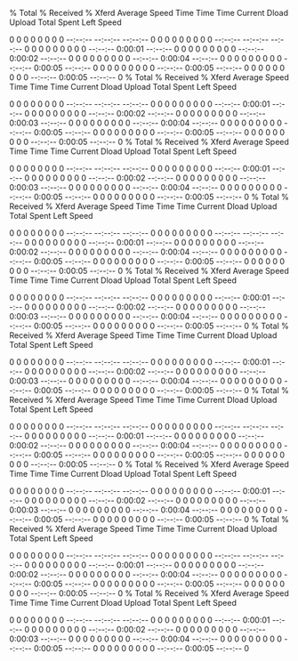   % Total    % Received % Xferd  Average Speed   Time    Time     Time  Current
                                 Dload  Upload   Total   Spent    Left  Speed
  0     0    0     0    0     0      0      0 --:--:-- --:--:-- --:--:--     0  0     0    0     0    0     0      0      0 --:--:-- --:--:-- --:--:--     0  0     0    0     0    0     0      0      0 --:--:--  0:00:01 --:--:--     0  0     0    0     0    0     0      0      0 --:--:--  0:00:02 --:--:--     0  0     0    0     0    0     0      0      0 --:--:--  0:00:04 --:--:--     0  0     0    0     0    0     0      0      0 --:--:--  0:00:05 --:--:--     0  0     0    0     0    0     0      0      0 --:--:--  0:00:05 --:--:--     0  0     0    0     0    0     0      0      0 --:--:--  0:00:05 --:--:--     0
  % Total    % Received % Xferd  Average Speed   Time    Time     Time  Current
                                 Dload  Upload   Total   Spent    Left  Speed
  0     0    0     0    0     0      0      0 --:--:-- --:--:-- --:--:--     0  0     0    0     0    0     0      0      0 --:--:--  0:00:01 --:--:--     0  0     0    0     0    0     0      0      0 --:--:--  0:00:02 --:--:--     0  0     0    0     0    0     0      0      0 --:--:--  0:00:03 --:--:--     0  0     0    0     0    0     0      0      0 --:--:--  0:00:04 --:--:--     0  0     0    0     0    0     0      0      0 --:--:--  0:00:05 --:--:--     0  0     0    0     0    0     0      0      0 --:--:--  0:00:05 --:--:--     0  0     0    0     0    0     0      0      0 --:--:--  0:00:05 --:--:--     0
  % Total    % Received % Xferd  Average Speed   Time    Time     Time  Current
                                 Dload  Upload   Total   Spent    Left  Speed
  0     0    0     0    0     0      0      0 --:--:-- --:--:-- --:--:--     0  0     0    0     0    0     0      0      0 --:--:--  0:00:01 --:--:--     0  0     0    0     0    0     0      0      0 --:--:--  0:00:02 --:--:--     0  0     0    0     0    0     0      0      0 --:--:--  0:00:03 --:--:--     0  0     0    0     0    0     0      0      0 --:--:--  0:00:04 --:--:--     0  0     0    0     0    0     0      0      0 --:--:--  0:00:05 --:--:--     0  0     0    0     0    0     0      0      0 --:--:--  0:00:05 --:--:--     0
  % Total    % Received % Xferd  Average Speed   Time    Time     Time  Current
                                 Dload  Upload   Total   Spent    Left  Speed
  0     0    0     0    0     0      0      0 --:--:-- --:--:-- --:--:--     0  0     0    0     0    0     0      0      0 --:--:-- --:--:-- --:--:--     0  0     0    0     0    0     0      0      0 --:--:--  0:00:01 --:--:--     0  0     0    0     0    0     0      0      0 --:--:--  0:00:02 --:--:--     0  0     0    0     0    0     0      0      0 --:--:--  0:00:04 --:--:--     0  0     0    0     0    0     0      0      0 --:--:--  0:00:05 --:--:--     0  0     0    0     0    0     0      0      0 --:--:--  0:00:05 --:--:--     0  0     0    0     0    0     0      0      0 --:--:--  0:00:05 --:--:--     0
  % Total    % Received % Xferd  Average Speed   Time    Time     Time  Current
                                 Dload  Upload   Total   Spent    Left  Speed
  0     0    0     0    0     0      0      0 --:--:-- --:--:-- --:--:--     0  0     0    0     0    0     0      0      0 --:--:--  0:00:01 --:--:--     0  0     0    0     0    0     0      0      0 --:--:--  0:00:02 --:--:--     0  0     0    0     0    0     0      0      0 --:--:--  0:00:03 --:--:--     0  0     0    0     0    0     0      0      0 --:--:--  0:00:04 --:--:--     0  0     0    0     0    0     0      0      0 --:--:--  0:00:05 --:--:--     0  0     0    0     0    0     0      0      0 --:--:--  0:00:05 --:--:--     0
  % Total    % Received % Xferd  Average Speed   Time    Time     Time  Current
                                 Dload  Upload   Total   Spent    Left  Speed
  0     0    0     0    0     0      0      0 --:--:-- --:--:-- --:--:--     0  0     0    0     0    0     0      0      0 --:--:--  0:00:01 --:--:--     0  0     0    0     0    0     0      0      0 --:--:--  0:00:02 --:--:--     0  0     0    0     0    0     0      0      0 --:--:--  0:00:03 --:--:--     0  0     0    0     0    0     0      0      0 --:--:--  0:00:04 --:--:--     0  0     0    0     0    0     0      0      0 --:--:--  0:00:05 --:--:--     0  0     0    0     0    0     0      0      0 --:--:--  0:00:05 --:--:--     0
  % Total    % Received % Xferd  Average Speed   Time    Time     Time  Current
                                 Dload  Upload   Total   Spent    Left  Speed
  0     0    0     0    0     0      0      0 --:--:-- --:--:-- --:--:--     0  0     0    0     0    0     0      0      0 --:--:-- --:--:-- --:--:--     0  0     0    0     0    0     0      0      0 --:--:--  0:00:01 --:--:--     0  0     0    0     0    0     0      0      0 --:--:--  0:00:02 --:--:--     0  0     0    0     0    0     0      0      0 --:--:--  0:00:04 --:--:--     0  0     0    0     0    0     0      0      0 --:--:--  0:00:05 --:--:--     0  0     0    0     0    0     0      0      0 --:--:--  0:00:05 --:--:--     0  0     0    0     0    0     0      0      0 --:--:--  0:00:05 --:--:--     0
  % Total    % Received % Xferd  Average Speed   Time    Time     Time  Current
                                 Dload  Upload   Total   Spent    Left  Speed
  0     0    0     0    0     0      0      0 --:--:-- --:--:-- --:--:--     0  0     0    0     0    0     0      0      0 --:--:--  0:00:01 --:--:--     0  0     0    0     0    0     0      0      0 --:--:--  0:00:02 --:--:--     0  0     0    0     0    0     0      0      0 --:--:--  0:00:03 --:--:--     0  0     0    0     0    0     0      0      0 --:--:--  0:00:04 --:--:--     0  0     0    0     0    0     0      0      0 --:--:--  0:00:05 --:--:--     0  0     0    0     0    0     0      0      0 --:--:--  0:00:05 --:--:--     0
  % Total    % Received % Xferd  Average Speed   Time    Time     Time  Current
                                 Dload  Upload   Total   Spent    Left  Speed
  0     0    0     0    0     0      0      0 --:--:-- --:--:-- --:--:--     0  0     0    0     0    0     0      0      0 --:--:-- --:--:-- --:--:--     0  0     0    0     0    0     0      0      0 --:--:--  0:00:01 --:--:--     0  0     0    0     0    0     0      0      0 --:--:--  0:00:02 --:--:--     0  0     0    0     0    0     0      0      0 --:--:--  0:00:04 --:--:--     0  0     0    0     0    0     0      0      0 --:--:--  0:00:05 --:--:--     0  0     0    0     0    0     0      0      0 --:--:--  0:00:05 --:--:--     0  0     0    0     0    0     0      0      0 --:--:--  0:00:05 --:--:--     0
  % Total    % Received % Xferd  Average Speed   Time    Time     Time  Current
                                 Dload  Upload   Total   Spent    Left  Speed
  0     0    0     0    0     0      0      0 --:--:-- --:--:-- --:--:--     0  0     0    0     0    0     0      0      0 --:--:--  0:00:01 --:--:--     0  0     0    0     0    0     0      0      0 --:--:--  0:00:02 --:--:--     0  0     0    0     0    0     0      0      0 --:--:--  0:00:03 --:--:--     0  0     0    0     0    0     0      0      0 --:--:--  0:00:04 --:--:--     0  0     0    0     0    0     0      0      0 --:--:--  0:00:05 --:--:--     0  0     0    0     0    0     0      0      0 --:--:--  0:00:05 --:--:--     0
